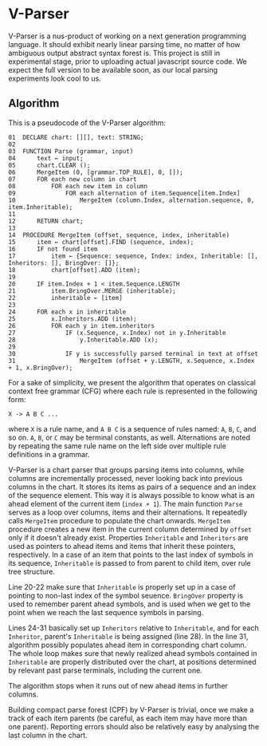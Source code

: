 # V-Parser

V-Parser is a nus-product of working on a next generation programming language. It should exhibit nearly linear parsing time, no matter of how ambiguous output abstract syntax forest is. This project is still in experimental stage, prior to uploading actual javascript source code. We expect the full version to be available soon, as our local parsing experiments look cool to us.

## Algorithm
This is a pseudocode of the V-Parser algorithm:

    01  DECLARE chart: [][], text: STRING;
    02  
    03  FUNCTION Parse (grammar, input)
    04      text ← input;
    05      chart.CLEAR ();
    06      MergeItem (0, [grammar.TOP_RULE], 0, []);
    07      FOR each new column in chart
    08          FOR each new item in column
    09              FOR each alternation of item.Sequence[item.Index]
    10                  MergeItem (column.Index, alternation.sequence, 0, item.Inheritable);
    11  
    12      RETURN chart;
    13  
    14  PROCEDURE MergeItem (offset, sequence, index, inheritable)
    15      item ← chart[offset].FIND (sequence, index);
    16      IF not found item
    17          item ← {Sequence: sequence, Index: index, Inheritable: [], Inheritors: [], BringOver: []};
    18          chart[offset].ADD (item);
    19  
    20      IF item.Index + 1 < item.Sequence.LENGTH
    21          item.BringOver.MERGE (inheritable);
    22          inheritable ← [item]
    23  
    24      FOR each x in inheritable
    25          x.Inheritors.ADD (item);
    26          FOR each y in item.inheritors
    27              IF (x.Sequence, x.Index) not in y.Inheritable
    28                  y.Inheritable.ADD (x);
    29  
    30              IF y is successfully parsed terminal in text at offset
    31                  MergeItem (offset + y.LENGTH, x.Sequence, x.Index + 1, x.BringOver);

For a sake of simplicity, we present the algorithm that operates on classical context free grammar (CFG) where each rule is represented in the following form:

    X -> A B C ...

where `X` is a rule name, and `A B C` is a sequence of rules named: `A`, `B`, `C`, and so on. `A`, `B`, or `C` may be terminal constants, as well. Alternations are noted by repeating the same rule name on the left side over multiple rule definitions in a grammar.

V-Parser is a chart parser that groups parsing items into columns, while columns are incrementally processed, never looking back into previous columns in the chart. It stores its items as pairs of a sequence and an index of the sequence element. This way it is always possible to know what is an ahead element of the current item (`index + 1`). The main function `Parse` serves as a loop over columns, items and their alternations. It repeatedly calls `MergeItem` procedure to populate the chart onwards. `MergeItem` procedure creates a new item in the current column determined by `offset` only if it doesn't already exist. Properties `Inheritable` and `Inheritors` are used as pointers to ahead items and items that inherit these pointers, respectively. In a case of an item that points to the last index of symbols in its sequence, `Inheritable` is passed to from parent to child item, over rule tree structure.

Line 20-22 make sure that `Inheritable` is properly set up in a case of pointing to non-last index of the symbol seuence. `BringOver` property is used to remember parent ahead symbols, and is used when we get to the point when we reach the last sequence symbols in parsing.

Lines 24-31 basically set up `Inheritors` relative to `Inheritable`, and for each `Inheritor`, parent's `Inheritable` is being assigned (line 28). In the line 31, algorithm possibly populates ahead item in corresponding chart column. The whole loop makes sure that newly realized ahead symbols contained in `Inheritable` are properly distributed over the chart, at positions determined by relevant past parse terminals, including the current one.

The algorithm stops when it runs out of new ahead items in further columns.

Building compact parse forest (CPF) by V-Parser is trivial, once we make a track of each item parents (be careful, as each item may have more than one parent). Reporting errors should also be relatively easy by analysing the last column in the chart.
